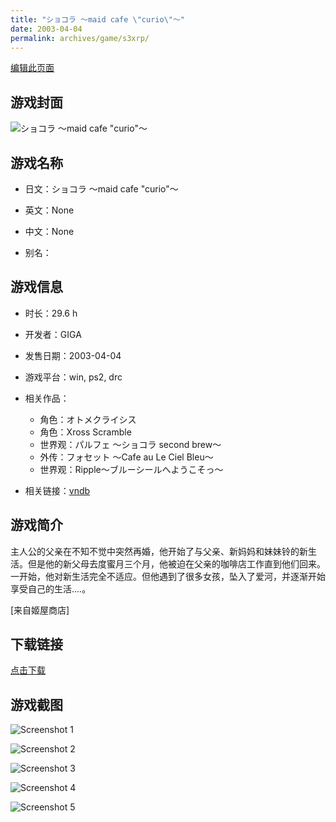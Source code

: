 ```yaml
---
title: "ショコラ ～maid cafe \"curio\"～"
date: 2003-04-04
permalink: archives/game/s3xrp/
---
```

[编辑此页面](https://github.com/ACG-3/ADV3-source/blob/main/source/_posts/%E3%82%B7%E3%83%A7%E3%82%B3%E3%83%A9%20%EF%BD%9Emaid%20cafe%20curio%EF%BD%9E.md)

## 游戏封面

![ショコラ ～maid cafe "curio"～](https://pan.timero.xyz/d/onedrive/img_lib_001/%E3%82%B7%E3%83%A7%E3%82%B3%E3%83%A9%20%EF%BD%9Emaid%20cafe%20curio%EF%BD%9E_cover.avif)


## 游戏名称

- 日文：ショコラ ～maid cafe "curio"～
- 英文：None
- 中文：None

- 别名：


## 游戏信息

- 时长：29.6 h
- 开发者：GIGA
- 发售日期：2003-04-04
- 游戏平台：win, ps2, drc
- 相关作品：
   - 角色：オトメクライシス
   - 角色：Xross Scramble
   - 世界观：パルフェ ～ショコラ second brew～
   - 外传：フォセット ～Cafe au Le Ciel Bleu～
   - 世界观：Ripple～ブルーシールへようこそっ～

- 相关链接：[vndb](https://vndb.org/v682)


## 游戏简介

主人公的父亲在不知不觉中突然再婚，他开始了与父亲、新妈妈和妹妹铃的新生活。但是他的新父母去度蜜月三个月，他被迫在父亲的咖啡店工作直到他们回来。一开始，他对新生活完全不适应。但他遇到了很多女孩，坠入了爱河，并逐渐开始享受自己的生活....。

[来自姬屋商店]


## 下载链接

[点击下载](https://pan.timero.xyz/onedrive/adv_lib_001/%E3%82%B7%E3%83%A7%E3%82%B3%E3%83%A9%20%EF%BD%9Emaid%20cafe%20curio%EF%BD%9E)


## 游戏截图


![Screenshot 1](https://pan.timero.xyz/d/onedrive/img_lib_001/%E3%82%B7%E3%83%A7%E3%82%B3%E3%83%A9%20%EF%BD%9Emaid%20cafe%20curio%EF%BD%9E_Screenshot_1.avif)

![Screenshot 2](https://pan.timero.xyz/d/onedrive/img_lib_001/%E3%82%B7%E3%83%A7%E3%82%B3%E3%83%A9%20%EF%BD%9Emaid%20cafe%20curio%EF%BD%9E_Screenshot_2.avif)

![Screenshot 3](https://pan.timero.xyz/d/onedrive/img_lib_001/%E3%82%B7%E3%83%A7%E3%82%B3%E3%83%A9%20%EF%BD%9Emaid%20cafe%20curio%EF%BD%9E_Screenshot_3.avif)

![Screenshot 4](https://pan.timero.xyz/d/onedrive/img_lib_001/%E3%82%B7%E3%83%A7%E3%82%B3%E3%83%A9%20%EF%BD%9Emaid%20cafe%20curio%EF%BD%9E_Screenshot_4.avif)

![Screenshot 5](https://pan.timero.xyz/d/onedrive/img_lib_001/%E3%82%B7%E3%83%A7%E3%82%B3%E3%83%A9%20%EF%BD%9Emaid%20cafe%20curio%EF%BD%9E_Screenshot_5.avif)

